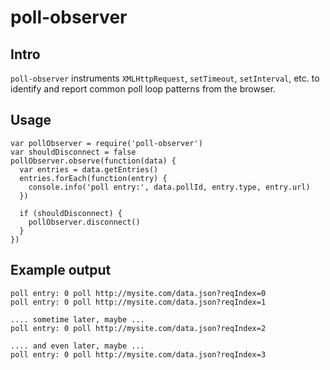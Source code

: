 # poll-observer

## Intro
`poll-observer` instruments `XMLHttpRequest`, `setTimeout`, `setInterval`, etc. to identify and report common poll loop patterns from the browser.

## Usage
```
var pollObserver = require('poll-observer')
var shouldDisconnect = false
pollObserver.observe(function(data) {
  var entries = data.getEntries()
  entries.forEach(function(entry) {
    console.info('poll entry:', data.pollId, entry.type, entry.url)
  })

  if (shouldDisconnect) {
    pollObserver.disconnect()
  }
})
```

## Example output
```
poll entry: 0 poll http://mysite.com/data.json?reqIndex=0
poll entry: 0 poll http://mysite.com/data.json?reqIndex=1

.... sometime later, maybe ...
poll entry: 0 poll http://mysite.com/data.json?reqIndex=2

.... and even later, maybe ...
poll entry: 0 poll http://mysite.com/data.json?reqIndex=3
```
